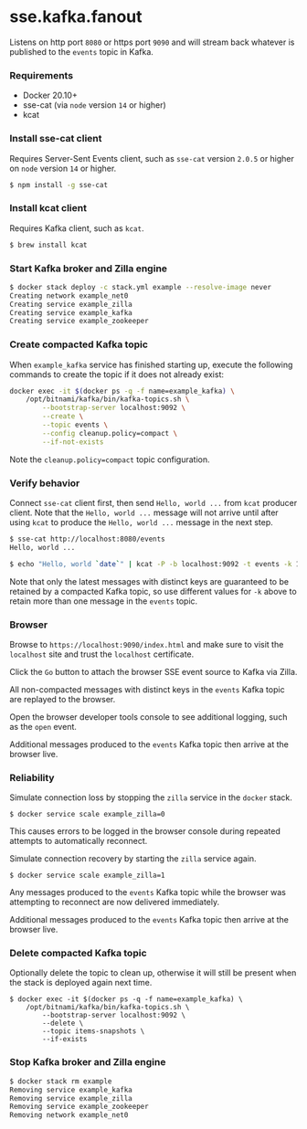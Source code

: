 # sse.kafka.fanout
Listens on http port `8080` or https port `9090` and will stream back whatever is published to the `events` topic in Kafka.

### Requirements
 - Docker 20.10+
 - sse-cat (via `node` version `14` or higher)
 - kcat

### Install sse-cat client
Requires Server-Sent Events client, such as `sse-cat` version `2.0.5` or higher on `node` version `14` or higher.
```bash
$ npm install -g sse-cat
```

### Install kcat client
Requires Kafka client, such as `kcat`.
```bash
$ brew install kcat
```

### Start Kafka broker and Zilla engine
```bash
$ docker stack deploy -c stack.yml example --resolve-image never
Creating network example_net0
Creating service example_zilla
Creating service example_kafka
Creating service example_zookeeper
```

### Create compacted Kafka topic
When `example_kafka` service has finished starting up, execute the following commands to create the topic if it does not already exist:
```bash
docker exec -it $(docker ps -q -f name=example_kafka) \
    /opt/bitnami/kafka/bin/kafka-topics.sh \
        --bootstrap-server localhost:9092 \
        --create \
        --topic events \
        --config cleanup.policy=compact \
        --if-not-exists
```
Note the `cleanup.policy=compact` topic configuration.

### Verify behavior
Connect `sse-cat` client first, then send `Hello, world ...` from `kcat` producer client.
Note that the `Hello, world ...` message will not arrive until after using `kcat` to produce the `Hello, world ...` message in the next step.
```bash
$ sse-cat http://localhost:8080/events
Hello, world ...
```
```bash
$ echo "Hello, world `date`" | kcat -P -b localhost:9092 -t events -k 1
```
Note that only the latest messages with distinct keys are guaranteed to be retained by a compacted Kafka topic, so use different values for `-k` above to retain more than one message in the `events` topic.

### Browser

Browse to `https://localhost:9090/index.html` and make sure to visit the `localhost` site and trust the `localhost` certificate.

Click the `Go` button to attach the browser SSE event source to Kafka via Zilla.

All non-compacted messages with distinct keys in the `events` Kafka topic are replayed to the browser.

Open the browser developer tools console to see additional logging, such as the `open` event.

Additional messages produced to the `events` Kafka topic then arrive at the browser live.


### Reliability

Simulate connection loss by stopping the `zilla` service in the `docker` stack.

```
$ docker service scale example_zilla=0
```

This causes errors to be logged in the browser console during repeated attempts to automatically reconnect.

Simulate connection recovery by starting the `zilla` service again.

```
$ docker service scale example_zilla=1
```

Any messages produced to the `events` Kafka topic while the browser was attempting to reconnect are now delivered immediately.

Additional messages produced to the `events` Kafka topic then arrive at the browser live.

### Delete compacted Kafka topic
Optionally delete the topic to clean up, otherwise it will still be present when the stack is deployed again next time.
```
$ docker exec -it $(docker ps -q -f name=example_kafka) \
    /opt/bitnami/kafka/bin/kafka-topics.sh \
        --bootstrap-server localhost:9092 \
        --delete \
        --topic items-snapshots \
        --if-exists
```

### Stop Kafka broker and Zilla engine
```bash
$ docker stack rm example
Removing service example_kafka
Removing service example_zilla
Removing service example_zookeeper
Removing network example_net0
```
